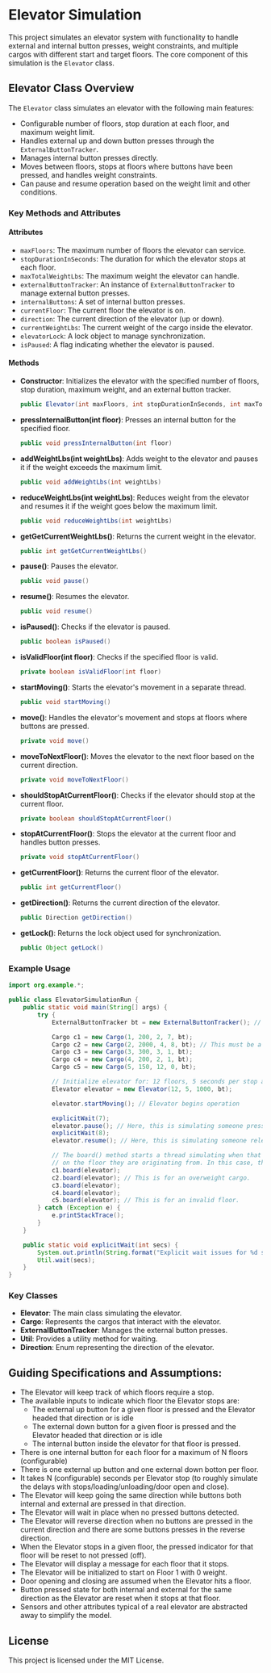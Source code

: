 
# Elevator Simulation

This project simulates an elevator system with functionality to handle external and internal button presses, weight constraints, and multiple cargos with different start and target floors. The core component of this simulation is the `Elevator` class.

## Elevator Class Overview

The `Elevator` class simulates an elevator with the following main features:
- Configurable number of floors, stop duration at each floor, and maximum weight limit.
- Handles external up and down button presses through the `ExternalButtonTracker`.
- Manages internal button presses directly.
- Moves between floors, stops at floors where buttons have been pressed, and handles weight constraints.
- Can pause and resume operation based on the weight limit and other conditions.

### Key Methods and Attributes

#### Attributes

- `maxFloors`: The maximum number of floors the elevator can service.
- `stopDurationInSeconds`: The duration for which the elevator stops at each floor.
- `maxTotalWeightLbs`: The maximum weight the elevator can handle.
- `externalButtonTracker`: An instance of `ExternalButtonTracker` to manage external button presses.
- `internalButtons`: A set of internal button presses.
- `currentFloor`: The current floor the elevator is on.
- `direction`: The current direction of the elevator (up or down).
- `currentWeightLbs`: The current weight of the cargo inside the elevator.
- `elevatorLock`: A lock object to manage synchronization.
- `isPaused`: A flag indicating whether the elevator is paused.

#### Methods

- **Constructor**: Initializes the elevator with the specified number of floors, stop duration, maximum weight, and an external button tracker.
    ```java
    public Elevator(int maxFloors, int stopDurationInSeconds, int maxTotalWeightLbs, ExternalButtonTracker externalButtonTracker)
    ```

- **pressInternalButton(int floor)**: Presses an internal button for the specified floor.
    ```java
    public void pressInternalButton(int floor)
    ```

- **addWeightLbs(int weightLbs)**: Adds weight to the elevator and pauses it if the weight exceeds the maximum limit.
    ```java
    public void addWeightLbs(int weightLbs)
    ```

- **reduceWeightLbs(int weightLbs)**: Reduces weight from the elevator and resumes it if the weight goes below the maximum limit.
    ```java
    public void reduceWeightLbs(int weightLbs)
    ```

- **getGetCurrentWeightLbs()**: Returns the current weight in the elevator.
    ```java
    public int getGetCurrentWeightLbs()
    ```

- **pause()**: Pauses the elevator.
    ```java
    public void pause()
    ```

- **resume()**: Resumes the elevator.
    ```java
    public void resume()
    ```

- **isPaused()**: Checks if the elevator is paused.
    ```java
    public boolean isPaused()
    ```

- **isValidFloor(int floor)**: Checks if the specified floor is valid.
    ```java
    private boolean isValidFloor(int floor)
    ```

- **startMoving()**: Starts the elevator's movement in a separate thread.
    ```java
    public void startMoving()
    ```

- **move()**: Handles the elevator's movement and stops at floors where buttons are pressed.
    ```java
    private void move()
    ```

- **moveToNextFloor()**: Moves the elevator to the next floor based on the current direction.
    ```java
    private void moveToNextFloor()
    ```

- **shouldStopAtCurrentFloor()**: Checks if the elevator should stop at the current floor.
    ```java
    private boolean shouldStopAtCurrentFloor()
    ```

- **stopAtCurrentFloor()**: Stops the elevator at the current floor and handles button presses.
    ```java
    private void stopAtCurrentFloor()
    ```

- **getCurrentFloor()**: Returns the current floor of the elevator.
    ```java
    public int getCurrentFloor()
    ```

- **getDirection()**: Returns the current direction of the elevator.
    ```java
    public Direction getDirection()
    ```

- **getLock()**: Returns the lock object used for synchronization.
    ```java
    public Object getLock()
    ```

### Example Usage

```java
import org.example.*;

public class ElevatorSimulationRun {
    public static void main(String[] args) {
        try {
            ExternalButtonTracker bt = new ExternalButtonTracker(); // Represents the external up/down button control tracker

            Cargo c1 = new Cargo(1, 200, 2, 7, bt);
            Cargo c2 = new Cargo(2, 2000, 4, 8, bt); // This must be a cargo of gold bars.
            Cargo c3 = new Cargo(3, 300, 3, 1, bt);
            Cargo c4 = new Cargo(4, 200, 2, 1, bt);
            Cargo c5 = new Cargo(5, 150, 12, 0, bt);

            // Initialize elevator for: 12 floors, 5 seconds per stop and a max weight of 1000 pounds
            Elevator elevator = new Elevator(12, 5, 1000, bt);

            elevator.startMoving(); // Elevator begins operation

            explicitWait(7);
            elevator.pause(); // Here, this is simulating someone pressing the emergency button
            explicitWait(8);
            elevator.resume(); // Here, this is simulating someone releasing the emergency button

            // The board() method starts a thread simulating when that passenger/cargo pressed the external button
            // on the floor they are originating from. In this case, they all press external button approx same time.
            c1.board(elevator);
            c2.board(elevator); // This is for an overweight cargo.
            c3.board(elevator);
            c4.board(elevator);
            c5.board(elevator); // This is for an invalid floor.
        } catch (Exception e) {
            e.printStackTrace();
        }
    }

    public static void explicitWait(int secs) {
        System.out.println(String.format("Explicit wait issues for %d secs...", secs));
        Util.wait(secs);
    }
}
```

### Key Classes

- **Elevator**: The main class simulating the elevator.
- **Cargo**: Represents the cargos that interact with the elevator.
- **ExternalButtonTracker**: Manages the external button presses.
- **Util**: Provides a utility method for waiting.
- **Direction**: Enum representing the direction of the elevator.

## Guiding Specifications and Assumptions:
- The Elevator will keep track of which floors require a stop.
- The available inputs to indicate which floor the Elevator stops are:
  - The external up button for a given floor is pressed and the Elevator headed that direction or is idle
  - The external down button for a given floor is pressed and the Elevator headed that direction or is idle
  - The internal button inside the elevator for that floor is pressed.
- There is one internal button for each floor for a maximum of N floors (configurable)
- There is one external up button and one external down botton per floor.
- It takes N (configurable) seconds per Elevator stop (to roughly simulate the delays with stops/loading/unloading/door open and close).
- The Elevator will keep going the same direction while buttons both internal and external are pressed in that direction.
- The Elevator will wait in place when no pressed buttons detected.
- The Elevator will reverse direction when no buttons are pressed in the current direction and there are some buttons presses in the reverse direction.
- When the Elevator stops in a given floor, the pressed indicator for that floor will be reset to not pressed (off).
- The Elevator will display a message for each floor that it stops.
- The Elevator will be initialized to start on Floor 1 with 0 weight.
- Door opening and closing are assumed when the Elevator hits a floor.
- Button pressed state for both internal and external for the same direction as the Elevator are reset when it stops at that floor.
- Sensors and other attributes typical of a real elevator are abstracted away to simplify the model.


## License

This project is licensed under the MIT License.